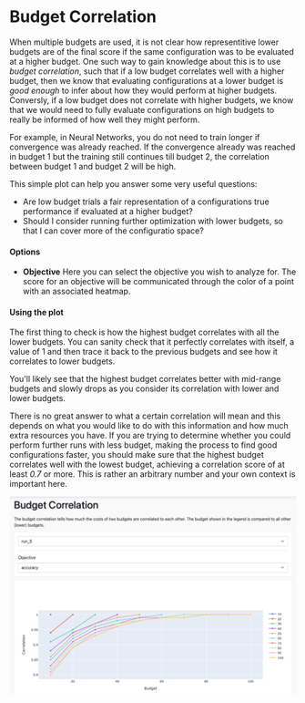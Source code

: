 # Budget Correlation

When multiple budgets are used, it is not clear how representitive lower budgets are of the final
score if the same configuration was to be evaluated at a higher budget.
One such way to gain knowledge about this is to use _budget correlation_, such that if a low budget
correlates well with a higher budget, then we know that evaluating configurations at a lower budget
is _good enough_ to infer about how they would perform at higher budgets. Conversly, if a low budget
does not correlate with higher budgets, we know that we would need to fully evaluate configurations
on high budgets to really be informed of how well they might perform.

For example, in Neural Networks, you do not need to train longer if convergence was already reached.
If the convergence already was reached in budget 1 but the training still continues till budget 2,
the correlation between budget 1 and budget 2 will be high.

This simple plot can help you answer some very useful questions:
* Are low budget trials a fair representation of a configurations true performance if evaluated at a higher budget?
* Should I consider running further optimization with lower budgets, so that I can cover more of the configuratio space?

#### Options

* **Objective** Here you can select the objective you wish to analyze for.
  The score for an objective will be communicated through the color of a point with an associated heatmap.

#### Using the plot
The first thing to check is how the highest budget correlates with all the lower budgets.
You can sanity check that it perfectly correlates with itself, a value of 1 and then trace it back
to the previous budgets and see how it correlates to lower budgets.

You'll likely see that the highest budget correlates better with mid-range budgets and slowly drops
as you consider its correlation with lower and lower budgets.

There is no great answer to what a certain correlation will mean and this depends on what you would
like to do with this information and how much extra resources you have.
If you are trying to determine whether you could perform further runs with less budget, making the
process to find good configurations faster, you should make sure that the highest budget correlates
well with the lowest budget, achieving a correlation score of at least _0.7_ or more.
This is rather an arbitrary number and your own context is important here.

![alt text](../images/plugins/budget_correlation.png "Title")
